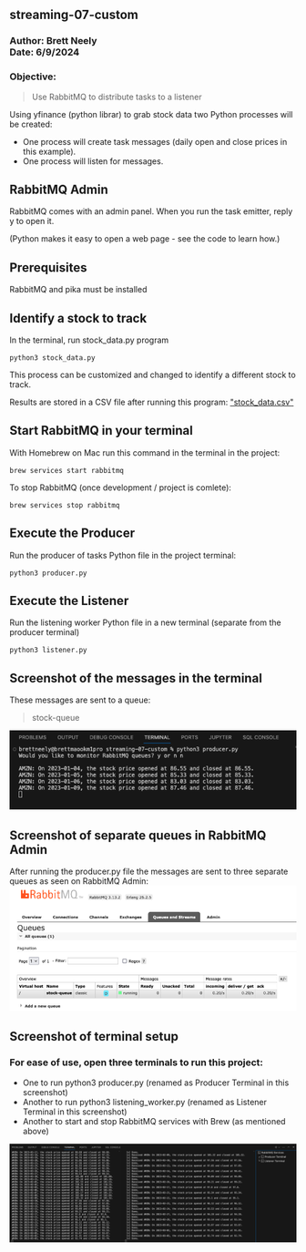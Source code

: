 ## streaming-07-custom

### Author: Brett Neely<br>Date: 6/9/2024</br>

### Objective:
> Use RabbitMQ to distribute tasks to a listener

Using yfinance (python librar) to grab stock data two Python processes will be created:
- One process will create task messages (daily open and close prices in this example).
- One process will listen for messages.

## RabbitMQ Admin 

RabbitMQ comes with an admin panel. When you run the task emitter, reply y to open it. 

(Python makes it easy to open a web page - see the code to learn how.)

## Prerequisites
RabbitMQ and pika must be installed

## Identify a stock to track
In the terminal, run stock_data.py program
```
python3 stock_data.py
```
This process can be customized and changed to identify a different stock to track.

Results are stored in a CSV file after running this program: ["stock_data.csv"](stock_data.csv)

## Start RabbitMQ in your terminal 
With Homebrew on Mac run this command in the terminal in the project:

``` 
brew services start rabbitmq
```

To stop RabbitMQ (once development / project is comlete):
``` 
brew services stop rabbitmq
```
## Execute the Producer
Run the producer of tasks Python file in the project terminal:
```
python3 producer.py
```

## Execute the Listener
Run the listening worker Python file in a new terminal (separate from the producer terminal)
```
python3 listener.py
```

## Screenshot of the messages in the terminal
These messages are sent to a queue:
> stock-queue

![Stream of messages](project_screenshots/stream_of_messages.png)

## Screenshot of separate queues in RabbitMQ Admin
After running the producer.py file the messages are sent to three separate queues as seen on RabbitMQ Admin:
![RabbitMQ Admin](project_screenshots/rabbitmq_admin.png)

## Screenshot of terminal setup

### For ease of use, open three terminals to run this project:
- One to run python3 producer.py (renamed as Producer Terminal in this screenshot) 
- Another to run python3 listening_worker.py (renamed as Listener Terminal in this screenshot)
- Another to start and stop RabbitMQ services with Brew (as mentioned above)

![Terminal setup](project_screenshots/terminal_setup.png)